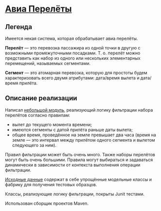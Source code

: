 # [Авиа Перелёты](test-instructions.md)

## Легенда

Имеется некая система, которая обрабатывает авиа перелёты.

**Перелёт** — это перевозка пассажира из одной точки в другую с возможными промежуточными посадками.
Т. о. перелёт можно представить как набор из одного или нескольких элементарных перемещений, называемых сегментами.

**Сегмент** — это атомарная перевозка, которую для простоты будем характеризовать всего двумя атрибутами: дата/время вылета и дата/время прилёта.

## Описание реализации

Написал [небольшой модуль](src/main/java/com/gridnine/testing/filter), реализующий логику фильтрации набора перелётов согласно правилам:
* вылет до текущего момента времени;
* имеются сегменты с датой прилёта раньше даты вылета;
* общее время, проведённое на земле превышает два часа (время на земле — это интервал между прилётом одного сегмента и вылетом следующего за ним).

Правил фильтрации может быть очень много.
Также наборы перелётов могут быть очень большими.
Правила могут выбираться и задаваться динамически в зависимости от контекста выполнения операции фильтрации.

[Исходные данные](src/main/java/com/gridnine/testing/testdata) содержат в себе упрощённые модельные классы и фабрику для получения тестовых образцов.

Классы, реализующие логику фильтрации, покрыты Junit тестами.

Использован сборщик проектов Maven.